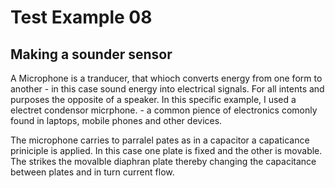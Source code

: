 # Test Example 08
## Making a sounder sensor

A Microphone is a tranducer, that whioch converts energy from one form to another - in this case sound energy into electrical signals.  For all intents and purposes the opposite of a speaker.  In this specific example,  I used a electret condensor micrphone.  - a common pience of electronics comonly found in laptops, mobile phones and other devices.  

The microphone carries to parralel pates as in a capacitor a capaticance priniciple is applied.  In this case one plate is fixed and the other is movable.  The strikes the movalble diaphran plate thereby changing the capacitance between plates and in turn current flow.


